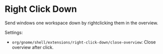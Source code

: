 # Right Click Down

Send windows one workspace down by rightclicking them in the overview.

Settings:

-  `org/gnome/shell/extensions/right-click-down/close-overview`: Close overview after click.
